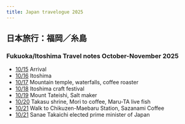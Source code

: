 ```yaml
---
title: Japan travelogue 2025
---
```


## 日本旅行：福岡／糸島

### Fukuoka/Itoshima Travel notes October-November 2025

* [10/15](./X15Arrival.html) Arrival
* [10/16](./X16Itoshima.html) Itoshima
* [10/17](./X17Mountains.html) Mountain temple, waterfalls, coffee roaster
* [10/18](./X18ItoFes.html) Itoshima craft festival
* [10/19](./X19SaltMaker.html) Mount Tateishi, Salt maker
* [10/20](./X20Takasu.html) Takasu shrine, Mori to coffee, Maru-TA live fish
* [10/21](./X21Walking.html) Walk to Chikuzen-Maebaru Station, Sazanami Coffee
* [10/21](./X21TakaichiPM.html) Sanae Takaichi elected prime minister of Japan
